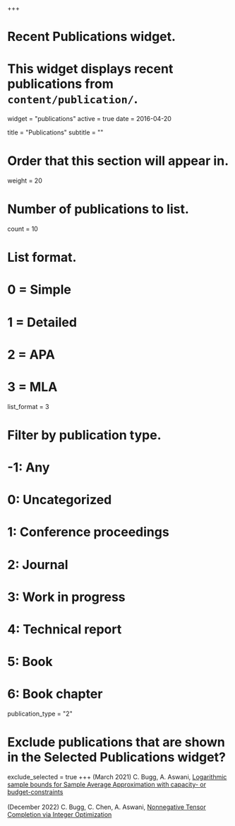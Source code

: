 +++
# Recent Publications widget.
# This widget displays recent publications from `content/publication/`.
widget = "publications"
active = true
date = 2016-04-20

title = "Publications"
subtitle = ""

# Order that this section will appear in.
weight = 20

# Number of publications to list.
count = 10

# List format.
#   0 = Simple
#   1 = Detailed
#   2 = APA
#   3 = MLA
list_format = 3

# Filter by publication type.
# -1: Any
#  0: Uncategorized
#  1: Conference proceedings
#  2: Journal
#  3: Work in progress
#  4: Technical report
#  5: Book
#  6: Book chapter
publication_type = "2"

# Exclude publications that are shown in the Selected Publications widget?
exclude_selected = true
+++
(March 2021) C. Bugg, A. Aswani, [Logarithmic sample bounds for Sample Average Approximation with capacity- or budget-constraints](files/saa_pub.pdf) \
\
(December 2022) C. Bugg, C. Chen, A. Aswani, [Nonnegative Tensor Completion via Integer Optimization](files/13003_nonnegative_tensor_completion_.pdf)
